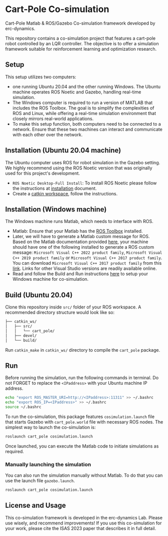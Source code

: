 # Cart-Pole Co-simulation
Cart-Pole Matlab & ROS/Gazebo Co-simulation framework developed by erc-dynamics.

This repository contains a co-simulation project that features a cart-pole robot controlled by an LQR controller. The objective is to offer a simulation framework suitable for reinforcement learning and optimization research.

## Setup
This setup utilizes two computers: 
- one running Ubuntu 20.04 and the other running Windows. The Ubuntu machine operates ROS Noetic and Gazebo, handling real-time simulation. 
- The Windows computer is required to run a version of MATLAB that includes the ROS Toolbox. The goal is to simplify the complexities of ROS and Linux, while offering a real-time simulation environment that closely mirrors real-world applications.
- To make this setup function, both computers need to be connected to a network. Ensure that these two machines can interact and communicate with each other over the network.

## Installation (Ubuntu 20.04 machine)

The Ubuntu computer uses ROS for robot simulation in the Gazebo setting. We highly recommend using the ROS Noetic version that was originally used for this project's development.
- `ROS Noetic Desktop-Full Install`: To install ROS Noetic please follow the instructions at [installation](https://wiki.ros.org/noetic/Installation/Ubuntu) document.
- Create a [catkin workspace](https://wiki.ros.org/catkin/Tutorials/create_a_workspace), follow the instructions.

## Installation (Windows machine)
The Windows machine runs Matlab, which needs to interface with ROS.
- Matlab: Ensure that your Matlab has the [ROS Toolbox](https://www.mathworks.com/products/ros.html) installed.
- Later, we will have to generate a Matlab custom message for ROS.  Based on the Matlab documentation provided [here](https://www.mathworks.com/support/requirements/supported-compilers.html), your machine should have one of the following installed to generate a ROS custom message: `Microsoft Visual C++ 2022 product family`, `Microsoft Visual C++ 2019 product family` or `Microsoft Visual C++ 2017 product family`. You can download `Microsoft Visual C++ 2017 product family` from this [link](https://learn.microsoft.com/en-ca/visualstudio/releasenotes/vs2017-relnotes). Links for other Visual Studio versions are readily available online.
- Read and follow the Build and Run instructions [here](https://github.com/erc-dynamics/Matlab_cart_pole_cosimulation/blob/main/README.md#build-windows) to setup your Windows machine for co-simulation.

## Build (Ubuntu 20.04)
Clone this repository inside `src/` folder of your ROS workspace. A recommended directory structure would look like so:

```bash
├── catkin_ws/
│   ├── src/
│   │   └── cart_pole/
│   ├── devel/
│   └── build/
```

Run `catkin_make` in `catkin_ws/` directory to compile the `cart_pole` package.

## Run
Before running the simulation, run the following commands in terminal. Do not FORGET to replace the `<IPaddress>` with your Ubuntu machine IP address.

```bash
echo "export ROS_MASTER_URI=http://<IPaddress>:11311" >> ~/.bashrc
echo "export ROS_IP=<IPaddress>" >> ~/.bashrc
source ~/.bashrc
```

To run the co-simulation, this package features `cosimulation.launch` file that starts Gazebo with `cart_pole.world` file with necessary ROS nodes. The simplest way to launch the co-simulation is:

```bash
roslaunch cart_pole cosimulation.launch
```

Once launched, you can execute the Matlab code to initiate simulations as required.

### Manually launching the simulation
You can also run the simulation manually without Matlab. To do that you can use the launch file `gazebo.launch`. 

```bash
roslaunch cart_pole cosimulation.launch
```

## License and Usage
This co-simulation framework is developed in the erc-dynamics Lab. Please use wisely, and recommend improvements!
If you use this co-simulation for your work, please cite the ISAS 2023 paper that describes it in full detail.
